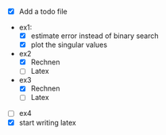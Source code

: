 - [x] Add a todo file
- ex1:
    - [x] estimate error instead of binary search
    - [x] plot the singular values
- ex2
    - [x] Rechnen
    - [ ] Latex
- ex3
    - [x] Rechnen
    - [ ] Latex
- [ ] ex4
- [x] start writing latex